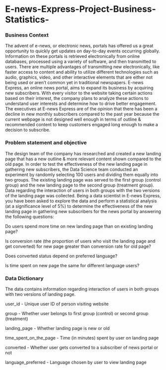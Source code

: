 # E-news-Express-Project-Business-Statistics-
### Business Context
The advent of e-news, or electronic news, portals has offered us a great opportunity to quickly get updates on day-to-day events occurring globally. Information on these portals is retrieved electronically from online databases, processed using a variety of software, and then transmitted to users. There are multiple advantages of transmitting new electronically, like faster access to content and ability to utilize different technologies such as audio, graphics, video, and other interactive elements that are either not being used or aren’t common yet in traditional newspapers.
E-news Express, an online news portal, aims to expand its business by acquiring new subscribers. With every visitor to the website taking certain actions based on their interest, the company plans to analyze these actions to understand user interests and determine how to drive better engagement. The executives at E-news Express are of the opinion that there has been a decline in new monthly subscribers compared to the past year because the current webpage is not designed well enough in terms of outline & recommended content to keep customers engaged long enough to make a decision to subscribe.

### Problem statement and objective
The design team of the company has researched and created a new landing page that has a new outline & more relevant content shown compared to the old page. In order to test the effectiveness of the new landing page in gathering new subscribers, the Data Science team conducted an experiment by randomly selecting 100 users and dividing them equally into two groups. The existing landing page was served to the first group (control group) and the new landing page to the second group (treatment group). Data regarding the interaction of users in both groups with the two versions of the landing page was collected. Being a data scientist in E-news Express, you have been asked to explore the data and perform a statistical analysis (at a significance level of 5%) to determine the effectiveness of the new landing page in gathering new subscribers for the news portal by answering the following questions:

Do users spend more time on new landing page than on existing landing page?

Is conversion rate (the proportion of users who visit the landing page and get converted) for new page greater than conversion rate for old page?

Does converted status depend on preferred language?

Is time spent on new page the same for different language users?

### Data Dictionary
The data contains information regarding interaction of users in both groups with two versions of landing page.

user_id - Unique user ID of person visiting website

group - Whether user belongs to first group (control) or second group (treatment)

landing_page - Whether landing page is new or old

time_spent_on_the_page - Time (in minutes) spent by user on landing page

converted - Whether user gets converted to a subscriber of news portal or not

language_preferred - Language chosen by user to view landing page
